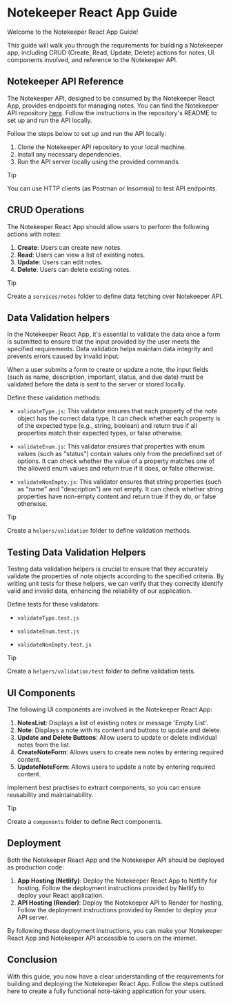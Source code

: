 # Notekeeper React App Guide

Welcome to the Notekeeper React App Guide!

This guide will walk you through the requirements for building a Notekeeper app, including CRUD (Create, Read, Update, Delete) actions for notes, UI components involved, and reference to the Notekeeper API.

## Notekeeper API Reference

The Notekeeper API, designed to be consumed by the Notekeeper React App, provides endpoints for managing notes. You can find the Notekeeper API repository [here](https://github.com/DAW-EPIA-MAT/notekeeper-api). Follow the instructions in the repository's README to set up and run the API locally.

Follow the steps below to set up and run the API locally:

1. Clone the Notekeeper API repository to your local machine.
2. Install any necessary dependencies.
3. Run the API server locally using the provided commands.

> [!TIP]  
> You can use HTTP clients (as Postman or Insomnia) to test API endpoints.

## CRUD Operations

The Notekeeper React App should allow users to perform the following actions with notes:

1. **Create**: Users can create new notes.
2. **Read**: Users can view a list of existing notes.
3. **Update**: Users can edit notes.
4. **Delete**: Users can delete existing notes.

> [!TIP]  
> Create a `services/notes` folder to define data fetching over Notekeeper API.

## Data Validation helpers

In the Notekeeper React App, it's essential to validate the data once a form is submitted to ensure that the input provided by the user meets the specified requirements. Data validation helps maintain data integrity and prevents errors caused by invalid input.

When a user submits a form to create or update a note, the input fields (such as name, description, important, status, and due date) must be validated before the data is sent to the server or stored locally.

Define these validation methods:

- `validateType.js`: This validator ensures that each property of the note object has the correct data type. It can check whether each property is of the expected type (e.g., string, boolean) and return true if all properties match their expected types, or false otherwise.

- `validateEnum.js`: This validator ensures that properties with enum values (such as "status") contain values only from the predefined set of options. It can check whether the value of a property matches one of the allowed enum values and return true if it does, or false otherwise.

- `validateNonEmpty.js`: This validator ensures that string properties (such as "name" and "description") are not empty. It can check whether string properties have non-empty content and return true if they do, or false otherwise.

> [!TIP]  
> Create a `helpers/validation` folder to define validation methods.

## Testing Data Validation Helpers

Testing data validation helpers is crucial to ensure that they accurately validate the properties of note objects according to the specified criteria. By writing unit tests for these helpers, we can verify that they correctly identify valid and invalid data, enhancing the reliability of our application.

Define tests for these validators:

- `validateType.test.js`

- `validateEnum.test.js`

- `validateNonEmpty.test.js`

> [!TIP]  
> Create a `helpers/validation/test` folder to define validation tests.

## UI Components

The following UI components are involved in the Notekeeper React App:

1. **NotesList**: Displays a list of existing notes or message 'Empty List'.
1. **Note**: Displays a note with its content and buttons to update and delete.
1. **Update and Delete Buttons**: Allow users to update or delete individual notes from the list.
1. **CreateNoteForm**: Allows users to create new notes by entering required content.
1. **UpdateNoteForm**: Allows users to update a note by entering required content.

Implement best practises to extract components, so you can ensure reusability and maintainability.

> [!TIP]  
> Create a `components` folder to define Rect components.

## Deployment

Both the Notekeeper React App and the Notekeeper API should be deployed as production code:

1. **App Hosting (Netlify)**: Deploy the Notekeeper React App to Netlify for hosting. Follow the deployment instructions provided by Netlify to deploy your React application.
2. **API Hosting (Render)**: Deploy the Notekeeper API to Render for hosting. Follow the deployment instructions provided by Render to deploy your API server.

By following these deployment instructions, you can make your Notekeeper React App and Notekeeper API accessible to users on the internet.

## Conclusion

With this guide, you now have a clear understanding of the requirements for building and deploying the Notekeeper React App. Follow the steps outlined here to create a fully functional note-taking application for your users.